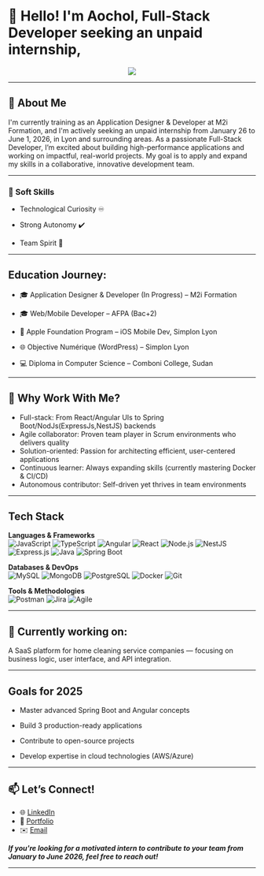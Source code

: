 # 👋 Hello! I'm Aochol, Full-Stack Developer seeking an unpaid internship,
<p align="center">
  <a href="https://github.com/shawilayoul">
    <img src="https://readme-typing-svg.herokuapp.com/?lines=Seeking+3w/1w+alternance+in+Full-Stack;JavaScript+React+|+NodJs+|+Spring+Boot+|+Angular+|;Passionate+about+clean+code+and+user-centered+apps;Lifelong+learner+and+team+player&center=true&width=600&height=45" />
  </a>
</p>

---

## 👋 About Me
I'm currently training as an Application Designer & Developer at M2i Formation, and I'm actively seeking an unpaid internship from January 26 to June 1, 2026, in Lyon and surrounding areas.
As a passionate Full-Stack Developer, I’m excited about building high-performance applications and working on impactful, real-world projects. My goal is to apply and expand my skills in a collaborative, innovative development team.

---

### 🧠 Soft Skills
- Technological Curiosity ♾️

- Strong Autonomy ✔️

- Team Spirit 🤝
  
----

## Education Journey:
- 🎓 Application Designer & Developer (In Progress) – M2i Formation

- 🎓 Web/Mobile Developer – AFPA (Bac+2)

- 📱 Apple Foundation Program – iOS Mobile Dev, Simplon Lyon

- 🌐 Objective Numérique (WordPress) – Simplon Lyon

- 💻 Diploma in Computer Science – Comboni College, Sudan

---

## 🌟 Why Work With Me?
+ Full-stack: From React/Angular UIs to Spring Boot/NodJs(ExpressJs,NestJS) backends
+ Agile collaborator: Proven team player in Scrum environments who delivers quality
+ Solution-oriented: Passion for architecting efficient, user-centered applications
+ Continuous learner: Always expanding skills (currently mastering Docker & CI/CD)
+ Autonomous contributor: Self-driven yet thrives in team environments

---

##  Tech Stack
**Languages & Frameworks**  
![JavaScript](https://img.shields.io/badge/-JavaScript-F7DF1E?logo=javascript&logoColor=black)
![TypeScript](https://img.shields.io/badge/-TypeScript-3178C6?logo=typescript&logoColor=white)
![Angular](https://img.shields.io/badge/-Angular-DD0031?logo=angular&logoColor=white)
![React](https://img.shields.io/badge/-React-61DAFB?logo=react&logoColor=black)
![Node.js](https://img.shields.io/badge/-Node.js-339933?logo=nodedotjs&logoColor=white)
![NestJS](https://img.shields.io/badge/-NestJS-E0234E?logo=nestjs&logoColor=white)
![Express.js](https://img.shields.io/badge/-Express-000000?logo=express&logoColor=white)
![Java](https://img.shields.io/badge/-Java-ED8B00?logo=java&logoColor=white)
![Spring Boot](https://img.shields.io/badge/-Spring_Boot-6DB33F?logo=springboot&logoColor=white)

**Databases & DevOps**  
![MySQL](https://img.shields.io/badge/-MySQL-4479A1?logo=mysql&logoColor=white)
![MongoDB](https://img.shields.io/badge/-MongoDB-47A248?logo=mongodb&logoColor=white)
![PostgreSQL](https://img.shields.io/badge/-PostgreSQL-4169E1?logo=postgresql&logoColor=white)
![Docker](https://img.shields.io/badge/-Docker-2496ED?logo=docker&logoColor=white)
![Git](https://img.shields.io/badge/-Git-F05032?logo=git&logoColor=white)

**Tools & Methodologies**  
![Postman](https://img.shields.io/badge/-Postman-FF6C37?logo=postman&logoColor=white)
![Jira](https://img.shields.io/badge/-Jira-0052CC?logo=jira&logoColor=white)
![Agile](https://img.shields.io/badge/-Agile-0091D5?logo=agile&logoColor=white)

---

##  🚧 Currently working on:

A SaaS platform for home cleaning service companies — focusing on business logic, user interface, and API integration.

---

##  Goals for 2025

 - Master advanced Spring Boot and Angular concepts

- Build 3 production-ready applications

- Contribute to open-source projects

- Develop expertise in cloud technologies (AWS/Azure)

---

## 📫 Let’s Connect!

- 🌐 [LinkedIn](https://www.linkedin.com/in/aochol-ayoul-mojowok-654a7121a/)
- 🎨 [Portfolio](https://aocholportfolio.netlify.app/)
- ✉️ [Email](mailto:aocholayoul9@gmail.com)

 ***If you're looking for a motivated intern to contribute to your team from January to June 2026, feel free to reach out!***

---

